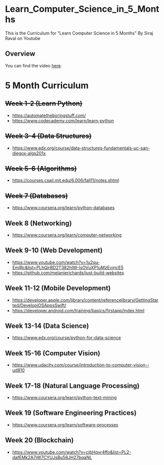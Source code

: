 # Learn_Computer_Science_in_5_Months
This is the Curriculum for "Learn Computer Science in 5 Months" By Siraj Raval on Youtube

## Overview

You can find the video [here](https://youtu.be/-OvRVlqKebI).

# 5 Month Curriculum

## <del>Week 1-2 (Learn Python)</del>
- https://automatetheboringstuff.com/
- https://www.codecademy.com/learn/learn-python

## <del>Week 3-4 (Data Structures)</del>
- https://www.edx.org/course/data-structures-fundamentals-uc-san-diegox-algs201x  

## <del>Week 5-6 (Algorithms)</del>
- https://courses.csail.mit.edu/6.006/fall11/notes.shtml

## <del>Week 7 (Databases)</del>
- https://www.coursera.org/learn/python-databases

## Week 8 (Networking)
-  https://www.coursera.org/learn/computer-networking

## Week 9-10 (Web Development)
- https://www.youtube.com/watch?v=1u2qu-EmIRc&list=PLhQjrBD2T382hIW-IsOVuXP1uMzEvmcE5
- https://github.com/melanierichards/just-build-websites

## Week 11-12 (Mobile Development)
- https://developer.apple.com/library/content/referencelibrary/GettingStarted/DevelopiOSAppsSwift/
- https://developer.android.com/training/basics/firstapp/index.html

## Week 13-14 (Data Science)
- https://www.edx.org/course/python-for-data-science

## Week 15-16 (Computer Vision)
- https://www.udacity.com/course/introduction-to-computer-vision--ud810

## Week 17-18 (Natural Language Processing)
- https://www.coursera.org/learn/python-text-mining

## Week 19 (Software Engineering Practices)
- https://www.coursera.org/learn/software-processes

## Week 20 (Blockchain)
- https://www.youtube.com/watch?v=cjbHqvr4ffo&list=PL2-dafEMk2A7jW7CYUJsBu58JH27bqaNL
